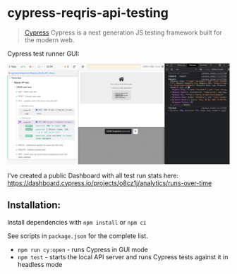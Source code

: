 # cypress-reqris-api-testing

> [Cypress](https://cypress.op) Cypress is a next generation JS testing framework built for the modern web.

Cypress test runner GUI: 

![API testing using Cypress](images/reqres.png)


I've created a public Dashboard with all test run stats here: https://dashboard.cypress.io/projects/o8cz1j/analytics/runs-over-time

## Installation:

Install dependencies with `npm install` or `npm ci`

See scripts in `package.json` for the complete list. 

* `npm run cy:open` - runs Cypress in GUI mode
* `npm test` - starts the local API server and runs Cypress tests against it in headless mode
